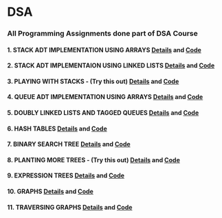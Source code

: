 # DSA

### All Programming Assignments done part of DSA Course

#### 1. STACK ADT IMPLEMENTATION USING ARRAYS [Details](https://drive.google.com/file/d/1Kn4W_pwR8uW6hF8Ioo9nu54g1qGiPIOf/view?usp=sharing) and [Code](https://colab.research.google.com/drive/13XwSJjF4hcapddPnxZG3iPY6acQcF4gp)
#### 2. STACK ADT IMPLEMENTAION USING LINKED LISTS [Details](https://drive.google.com/file/d/15s46HZuQ7bGrjBAPRlhzoAmxrCa_vtvH/view?usp=sharing) and [Code](https://colab.research.google.com/drive/19NB2_OpmPkB3ylweBJMqm6TTPI5bf552)
#### 3. PLAYING WITH STACKS - (Try this out) [Details](https://drive.google.com/file/d/1vMTagRmNfblC9SQjlb7D3-Y2g5yYStxV/view?usp=sharing) and [Code](https://colab.research.google.com/drive/1ma5VmtA30o8qAvOPQKIVilUo8owE3nW0)
#### 4. QUEUE ADT IMPLEMENTATION USING ARRAYS [Details](https://drive.google.com/file/d/1WABc_PCXPYuYzYqSLKbN6IqtqYhYtNCA/view?usp=sharing) and [Code](https://colab.research.google.com/drive/11pk9XrZGWu2N3CZyeaZiNZffyLy7fXwj)
#### 5. DOUBLY LINKED LISTS AND TAGGED QUEUES [Details](https://drive.google.com/file/d/1oNybf1yGbM0eI8eTWmYTmaDE9eMli6oJ/view?usp=sharing) and [Code](https://colab.research.google.com/drive/1gCL9YM8HzwsIiYcSs_PrxoVmrrq-Ffr_)
#### 6. HASH TABLES [Details](https://drive.google.com/file/d/1yue4tyx4Q6MQDNDhdTHJ0T35RBFt6h9i/view?usp=drive_link) and [Code](https://colab.research.google.com/drive/1a9Wm3zvHe7ww4cQKG0qQJJcr13Bk73zw)
#### 7. BINARY SEARCH TREE [Details](https://drive.google.com/file/d/1sCqAD7st1Z21GbO8CjskU2u8Q0yERncM/view?usp=drive_link) and [Code](https://colab.research.google.com/drive/1yLLKNKHvLHwj-uEzJQonZ5NhaQX23UcC)
#### 8. PLANTING MORE TREES - (Try this out) [Details](https://drive.google.com/file/d/1Xz0GKUKG4B81U7sJNaQlGqz8OHq8O5KI/view?usp=drive_link) and [Code](https://colab.research.google.com/drive/1WiBFRm50JRNkNeIRNISO6s8ujWsFseKw)
#### 9. EXPRESSION TREES [Details](https://drive.google.com/file/d/1wP4qwW8pjtfcNGlHH6I-tIPFBKIDjEoi/view?usp=drive_link) and [Code](https://colab.research.google.com/drive/19NY0J-Yeas9TnQ8AqkezmPKYsBembRaL)
#### 10. GRAPHS [Details](https://drive.google.com/file/d/1uG9V5tDmrsccBTvHOuChYq8FSibKwPue/view?usp=drive_link) and [Code](https://colab.research.google.com/drive/1AMmptdWqzpqtBzqO6ii-wB4sitFD3-WE)
#### 11. TRAVERSING GRAPHS [Details](https://drive.google.com/file/d/1XzvoItE3m_rsJxJfnfKmwm53q0cl9inJ/view?usp=drive_link) and [Code](https://colab.research.google.com/drive/1USRu1CrhQKkSSJYhXbP1lhLLcJUBheAj)
